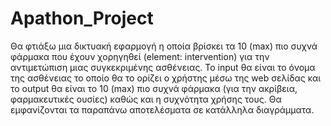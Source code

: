 # Apathon_Project
Θα φτιάξω μια δικτυακή εφαρμογή η οποία βρίσκει τα 10 (max) πιο συχνά φάρμακα που έχουν χορηγηθεί (element: intervention) για την αντιμετώπιση μιας συγκεκριμένης ασθένειας. 
Το input θα είναι το όνομα της ασθένειας το οποίο θα το ορίζει ο χρήστης μέσω της web σελίδας και το output θα είναι το 10 (max) πιο συχνά φάρμακα (για την ακρίβεια, φαρμακευτικές ουσίες) καθώς και η συχνότητα χρήσης τους.
Θα εμφανίζονται τα παραπάνω αποτελέσματα σε κατάλληλα διαγράμματα.
